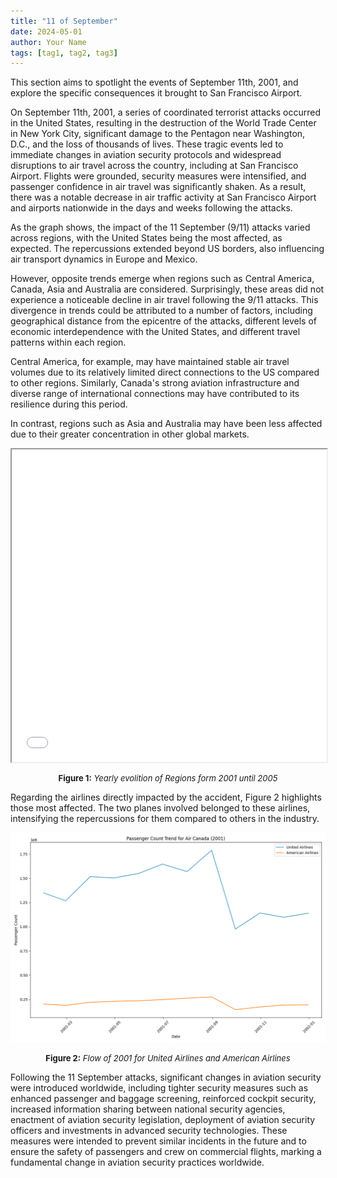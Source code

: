 ```yaml
---
title: "11 of September"
date: 2024-05-01
author: Your Name
tags: [tag1, tag2, tag3]
---
```


This section aims to spotlight the events of September 11th, 2001, and explore the specific consequences it brought to San Francisco Airport.

On September 11th, 2001, a series of coordinated terrorist attacks occurred in the United States, resulting in the destruction of the World Trade Center in New York City, significant damage to the Pentagon near Washington, D.C., and the loss of thousands of lives. These tragic events led to immediate changes in aviation security protocols and widespread disruptions to air travel across the country, including at San Francisco Airport. Flights were grounded, security measures were intensified, and passenger confidence in air travel was significantly shaken. As a result, there was a notable decrease in air traffic activity at San Francisco Airport and airports nationwide in the days and weeks following the attacks.

As the graph shows, the impact of the 11 September (9/11) attacks varied across regions, with the United States being the most affected, as expected. The repercussions extended beyond US borders, also influencing air transport dynamics in Europe and Mexico.

However, opposite trends emerge when regions such as Central America, Canada, Asia and Australia are considered. Surprisingly, these areas did not experience a noticeable decline in air travel following the 9/11 attacks. This divergence in trends could be attributed to a number of factors, including geographical distance from the epicentre of the attacks, different levels of economic interdependence with the United States, and different travel patterns within each region.

Central America, for example, may have maintained stable air travel volumes due to its relatively limited direct connections to the US compared to other regions. Similarly, Canada's strong aviation infrastructure and diverse range of international connections may have contributed to its resilience during this period.

In contrast, regions such as Asia and Australia may have been less affected due to their greater concentration in other global markets.

<iframe src="images/area_11S.html" width="100%" height="500px"></iframe>
<p style="text-align:center; font-size:small;"><strong>Figure 1:</strong> <em>Yearly evolition of Regions form 2001 until 2005</em></p>

Regarding the airlines directly impacted by the accident, Figure 2 highlights those most affected. The two planes involved belonged to these airlines, intensifying the repercussions for them compared to others in the industry.

![Alt text](images/11S_airlines.png)
<p style="text-align:center; font-size:small;"><strong>Figure 2:</strong> <em>Flow of 2001 for United Airlines and American Airlines</em></p>

Following the 11 September attacks, significant changes in aviation security were introduced worldwide, including tighter security measures such as enhanced passenger and baggage screening, reinforced cockpit security, increased information sharing between national security agencies, enactment of aviation security legislation, deployment of aviation security officers and investments in advanced security technologies. These measures were intended to prevent similar incidents in the future and to ensure the safety of passengers and crew on commercial flights, marking a fundamental change in aviation security practices worldwide.